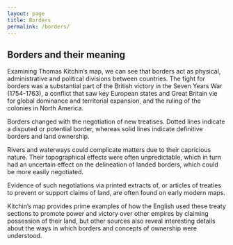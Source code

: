```yaml
---
layout: page
title: Borders
permalink: /borders/
---
```

## Borders and their meaning 

Examining Thomas Kitchin’s map, we can see that borders act as physical, administrative and political divisions between countries. The fight for borders was a substantial part of the British victory in the Seven Years War (1754-1763), a conflict that saw key European states and Great Britain vie for global dominance and territorial expansion, and the ruling of the colonies in North America.  

Borders changed with the negotiation of new treatises. Dotted lines indicate a disputed or potential border, whereas solid lines indicate definitive borders and land ownership. 

Rivers and waterways could complicate matters due to their capricious nature. Their topographical effects were often unpredictable, which in turn had an uncertain effect on the delineation of landed borders, which could be more easily negotiated.    

Evidence of such negotiations via printed extracts of, or articles of treaties to prevent or support claims of land, are often found on early modern maps. 

Kitchin’s map provides prime examples of how the English used these treaty sections to promote power and victory over other empires by claiming possession of their land, but other sources also reveal interesting details about the ways in which borders and concepts of ownership were understood. 
